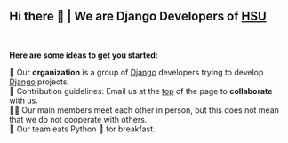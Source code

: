 <h2>Hi there 👋 | We are Django Developers of <a href='http://www.hsu.ac.ir/'>HSU</a></h2> 
<br>

**Here are some ideas to get you started:**

🏢 Our **organization** is a group of <a href='https://github.com/django'>Django</a> developers trying to develop <a href='https://github.com/django'>Django</a> projects.<br>
🌈 Contribution guidelines: Email us at the <a href='https://github.com/hakimdjango'>top</a> of the page to **collaborate** with us.<br>
👩‍💻 Our main members meet each other in person, but this does not mean that we do not cooperate with others.<br>
🍿 Our team eats Python 🐍 for breakfast.<br>
